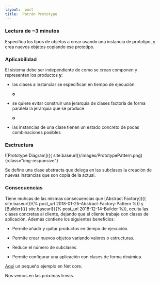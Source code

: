 ```yaml
---
layout:  post
title:  Patrón Prototype
---
```


### Lectura de ~3 minutos

Especifica los tipos de objetos a crear usando una instancia de prototipo, y crea nuevos objetos copiando ese prototipo.

### Aplicabilidad

El sistema debe ser independiente de como se crean componen y representan los productos **y**:

- las clases a instanciar se especifican en tiempo de ejecución

  **o**

- se quiere evitar construir una jerarquía de clases factoría de forma paralela la jerarquía que se produce

  **o**

- las instancias de una clase tienen un estado concreto de pocas combinaciones posibles

### Esctructura

![Prototype Diagram]({{ site.baseurl}}/images/PrototypePattern.png){:class="img-responsive"}

Se define una clase abstracta que delega en las subclases la creación de nuevas instancias que son copia de la actual.

### Consecuencias

Tiene muhcas de las mismas consecuencias que [Abstract Factory]({{ site.baseurl}}{% post_url 2018-01-25-Abstract-Factory-Pattern %}) y [Builder]({{ site.baseurl}}{% post_url 2018-12-14-Builder %}), oculta las clases concretas al cliente, dejando que el cliente trabaje con clases de aplicación. Además contiene los siguientes beneficios:

- Permite añadir y quitar productos en tiempo de ejecución.

- Permite crear nuevos objetos variando valores o estructuras.

- Reduce el número de subclases.

- Permite configurar una aplicación con clases de forma dinámica.

[Aquí](https://github.com/44r0n/PrototypePattern) un pequeño ejemplo en Net core.

Nos vemos en las próximas líneas.
